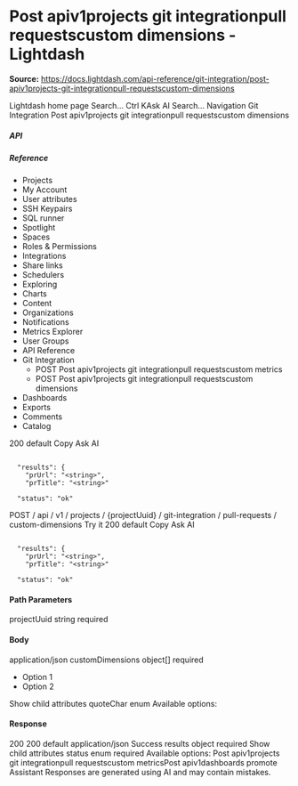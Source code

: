 # Post apiv1projects git integrationpull requestscustom dimensions - Lightdash

**Source:** https://docs.lightdash.com/api-reference/git-integration/post-apiv1projects-git-integrationpull-requestscustom-dimensions

Lightdash home page
Search...
Ctrl KAsk AI
Search...
Navigation
Git Integration
Post apiv1projects git integrationpull requestscustom dimensions
##### API


##### Reference
  * Projects
  * My Account
  * User attributes
  * SSH Keypairs
  * SQL runner
  * Spotlight
  * Spaces
  * Roles & Permissions
  * Integrations
  * Share links
  * Schedulers
  * Exploring
  * Charts
  * Content
  * Organizations
  * Notifications
  * Metrics Explorer
  * User Groups
  * API Reference
  * Git Integration
    * POST
Post apiv1projects git integrationpull requestscustom metrics
    * POST
Post apiv1projects git integrationpull requestscustom dimensions
  * Dashboards
  * Exports
  * Comments
  * Catalog


200
default
Copy
Ask AI
```

  "results": {
    "prUrl": "<string>",
    "prTitle": "<string>"

  "status": "ok"

```

POST
/
api
/
v1
/
projects
/
{projectUuid}
/
git-integration
/
pull-requests
/
custom-dimensions
Try it
200
default
Copy
Ask AI
```

  "results": {
    "prUrl": "<string>",
    "prTitle": "<string>"

  "status": "ok"

```

#### Path Parameters
projectUuid
string
required
#### Body
application/json
customDimensions
object[]
required
  * Option 1
  * Option 2


Show child attributes
quoteChar
enum<string>
Available options: 
#### Response
200
200 default
application/json
Success
results
object
required
Show child attributes
status
enum<string>
required
Available options: 
Post apiv1projects git integrationpull requestscustom metricsPost apiv1dashboards promote
Assistant
Responses are generated using AI and may contain mistakes.


